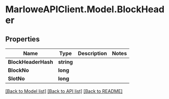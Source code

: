 # MarloweAPIClient.Model.BlockHeader

## Properties

Name | Type | Description | Notes
------------ | ------------- | ------------- | -------------
**BlockHeaderHash** | **string** |  | 
**BlockNo** | **long** |  | 
**SlotNo** | **long** |  | 

[[Back to Model list]](../README.md#documentation-for-models) [[Back to API list]](../README.md#documentation-for-api-endpoints) [[Back to README]](../README.md)

